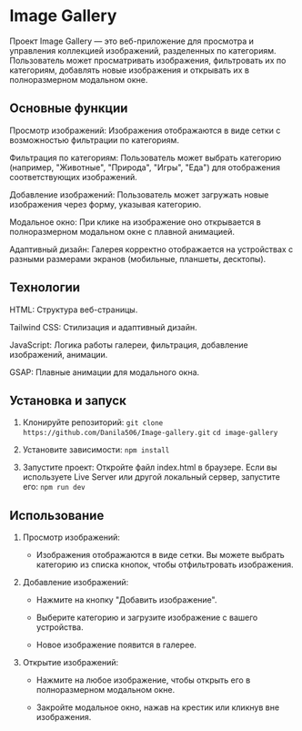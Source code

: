 # Image Gallery
Проект Image Gallery — это веб-приложение для просмотра и управления коллекцией изображений, разделенных по категориям. Пользователь может просматривать изображения, фильтровать их по категориям, добавлять новые изображения и открывать их в полноразмерном модальном окне.

## Основные функции
Просмотр изображений: Изображения отображаются в виде сетки с возможностью фильтрации по категориям.

Фильтрация по категориям: Пользователь может выбрать категорию (например, "Животные", "Природа", "Игры", "Еда") для отображения соответствующих изображений.

Добавление изображений: Пользователь может загружать новые изображения через форму, указывая категорию.

Модальное окно: При клике на изображение оно открывается в полноразмерном модальном окне с плавной анимацией.

Адаптивный дизайн: Галерея корректно отображается на устройствах с разными размерами экранов (мобильные, планшеты, десктопы).

## Технологии
HTML: Структура веб-страницы.

Tailwind CSS: Стилизация и адаптивный дизайн.

JavaScript: Логика работы галереи, фильтрация, добавление изображений, анимации.

GSAP: Плавные анимации для модального окна.

## Установка и запуск

1. Клонируйте репозиторий:
```git clone https://github.com/Danila506/Image-gallery.git```
```cd image-gallery```

2. Установите зависимости:
   ```npm install```

3. Запустите проект:
   Откройте файл index.html в браузере. Если вы используете Live Server или другой локальный сервер, запустите его:
   ```npm run dev```

## Использование
1. Просмотр изображений:

   - Изображения отображаются в виде сетки. Вы можете выбрать категорию из списка кнопок, чтобы отфильтровать изображения.

2. Добавление изображений:

   - Нажмите на кнопку "Добавить изображение".

   - Выберите категорию и загрузите изображение с вашего устройства.

   - Новое изображение появится в галерее.

3. Открытие изображений:

   - Нажмите на любое изображение, чтобы открыть его в полноразмерном модальном окне.

   - Закройте модальное окно, нажав на крестик или кликнув вне изображения.
